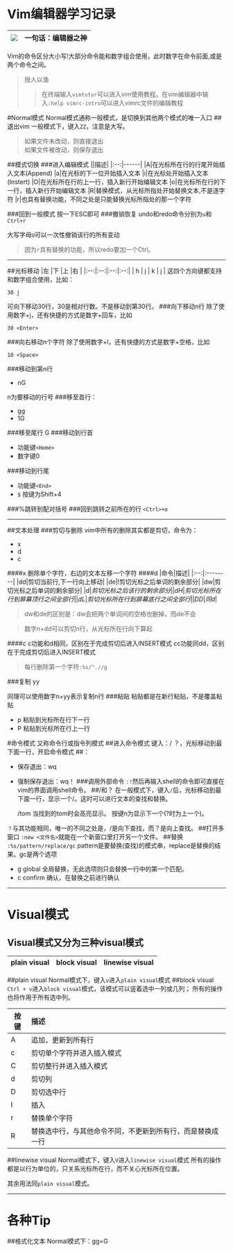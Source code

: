 Vim编辑器学习记录
===
|![](http://img.my.csdn.net/uploads/201406/15/1402811722_5338.png)|一句话：编辑器之神|
|-----|-----|

Vim的命令区分大小写!大部分命令能和数字组合使用，此时数字在命令前面,或是两个命令之间。
>授人以渔
>>在终端输入`vimtutor`可以进入vim使用教程。在vim编辑器中输入`:help vimrc-intro`可以进入vimrc文件的编辑教程

#Normal模式
Normal模式通称一般模式，是切换到其他两个模式的唯一入口
##退出vim
一般模式下，键入`ZZ`，注意是大写。
>如果文件未改动，则直接退出<br>
>如果文件被改动，则保存退出

##模式切换
###进入编辑模式
||描述|
|:--:|------|
|A|在光标所在行的行尾开始插入文本(Append)
|a|在光标的下一位开始插入文本
|i|在光标处开始插入文本(Instert)
|O|在光标所在行的上一行，插入新行开始编辑文本
|o|在光标所在行的下一行，插入新行开始编辑文本
|R|替换模式，从光标所指处开始替换文本,不是逐字符
|r|也具有替换功能，不同之处是只能替换光标所指处的那一个字符

###回到一般模式
按一下ESC即可
###撤销恢复
undo和redo命令分别为`u`和`Ctrl+r`

大写字母`U`可以一次性撤销该行的所有变动
>因为`r`具有替换的功能，所以redo要加一个Ctrl。

****
##光标移动
|左  |下  |上  |右  |
|:--:|:--:|:--:|:--:|
| h  | j  | k  | j  |
这四个方向键都支持和数字组合使用，比如：

    30 j
可向下移动30行，30是相对行数。不是移动到第30行。
###向下移动n行
除了使用数字+j，还有快捷的方式是数字+回车，比如

    30 <Enter>
###向右移动n个字符
除了使用数字+l，还有快捷的方式是数字+空格，比如

    10 <Space>
###移动到第n行
- nG 

n为要移动的行号
###移至首行：
  - gg 
  - 1G

###移至尾行
   G
###移动到行首
* 功能键`<Home>`
* 数字键0

###移动到行尾
* 功能键`<End>`
* `$` 按键为Shift+4

###%跳转到配对括号
###回到跳转之前所在的行
`<Ctrl>+o`
****
##文本处理
###剪切与删除
vim中所有的删除其实都是剪切，命令为：
* x
* d
* c

####x
删除单个字符，右边的文本左移一个字符
####d
|命令|描述|
|:--:|:--------|
|dd|剪切当前行,下一行向上移动|
|de|!剪切光标之后单词的剩余部分|
|dw|剪切光标之后单词的剩余部分|
|d$|剪切光标之后该行的剩余部分|
|dH|剪切光标所在行到屏幕顶行之间全部行|
|dL|剪切光标所在行到屏幕底行之间全部行|
|DD|同d$|
>dw和de的区别是：dw会把两个单词间的空格也删掉，而de不会

>数字n+dd可以剪切n行，从光标所在行向下算起

####c
c功能和d相同，区别在于完成剪切后进入INSERT模式
cc功能同dd，区别在于完成剪切后进入INSERT模式

>每行删除第一个字符`:%s/^.//g`

###复制
yy

同理可以使用数字n+yy表示复制n行
###粘贴
粘贴都是在新行粘贴，不是覆盖粘贴
- p 粘贴到光标所在行下一行
- P 粘贴到光标所在行上一行

#命令模式
  又称命令行或指令列模式
##进入命令模式
键入：/ ？，光标移动到最下面一行，开启命令模式
##：
- 保存退出：wq
- 强制保存退出：wq！
###调用外部命令
`:!`然后再输入shell的命令即可直接在vim的界面调用shell命令。
##/和？
在一般模式下，键入`/`后，光标移动到最下面一行，显示一个/。这时可以进行文本的查找和替换。

    /tom
当找到的tom时会高亮显示。
按键n为显示下一个(?时为上一个)。

`？`与其功能相同，唯一的不同之处是，/是向下查找，而？是向上查找。
##打开多窗口
`:new <文件名>`就能在一个新窗口里打开另一个文件。
##替换
`:%s/pattern/replace/gc`
pattern是要替换(查找)的模式串，replace是替换的结果。gc是两个选项
* g global 全局替换，无此选项则只会替换一行中的第一个匹配。
* c confirm 确认，在替换之前进行确认

***
Visual模式
==========
Visual模式又分为三种visual模式
----------
|plain visual|block visual|linewise visual
|:----------:|:----------:|:----------:|
##plain visual
Normal模式下，键入`v`进入`plain visual`模式
##block visual
`Ctrl + v`进入`block visual`模式，该模式可以竖着选中一列或几列；
所有的操作也将作用于所有选中列。

|按键|描述|
|----|:----|
|A|追加，更新到所有行|
|c|剪切单个字符并进入插入模式|
|C|剪切整行并进入插入模式|
|d|剪切列|
|D|剪切选中行|
|I|插入|
|r|替换单个字符|
|R|替换选中行，与其他命令不同，不更新到所有行，而是替换成一行|

##linewise visual
Normal模式下，键入`V`进入`linewise visual`模式
所有的操作都是以行为单位的，只关系光标所在行，而不关心光标所在位置。

其余用法同`plain visual`模式。

***
各种Tip
=======
##格式化文本
Normal模式下：gg=G
